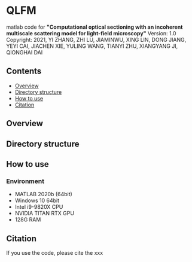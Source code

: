 # QLFM
matlab code for **"Computational optical sectioning with an incoherent multiscale scattering model for light-field microscopy"**
Version: 1.0 Copyright: 2021, YI ZHANG, ZHI LU, JIAMINWU, XING LIN, DONG JIANG, YEYI CAI, JIACHEN XIE, YULING WANG, TIANYI ZHU, XIANGYANG JI, QIONGHAI DAI

## Contents
- [Overview](#Overview)
- [Directory structure](#Directory-structure)
- [How to use](#How-to-use)
- [Citation](#Citation)

## Overview
## Directory structure
## How to use
### Environment
*   MATLAB 2020b (64bit)
*   Windows 10 64bit 
*   Intel i9-9820X CPU
*   NVIDIA TITAN RTX GPU
*   128G RAM
## Citation
If you use the code, please cite the xxx
